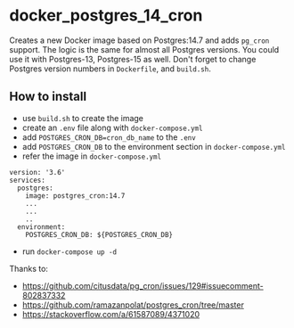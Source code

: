 # docker_postgres_14_cron
Creates a new Docker image based on Postgres:14.7 and adds `pg_cron` support. The logic is the same for almost all Postgres versions. You could use it with Postgres-13, Postgres-15 as well. Don't forget to change Postgres version numbers in `Dockerfile`, and `build.sh`.

## How to install
* use `build.sh` to create the image
* create an `.env` file along with `docker-compose.yml`
* add ```POSTGRES_CRON_DB=cron_db_name``` to the `.env`
* add `POSTGRES_CRON_DB` to the environment section in `docker-compose.yml`
* refer the image in `docker-compose.yml` 
```
version: '3.6'
services:
  postgres:
    image: postgres_cron:14.7
    ...
    ...
    ..
  environment:
    POSTGRES_CRON_DB: ${POSTGRES_CRON_DB}

```
* run `docker-compose up -d`


Thanks to:
- https://github.com/citusdata/pg_cron/issues/129#issuecomment-802837332
- https://github.com/ramazanpolat/postgres_cron/tree/master
- https://stackoverflow.com/a/61587089/4371020
